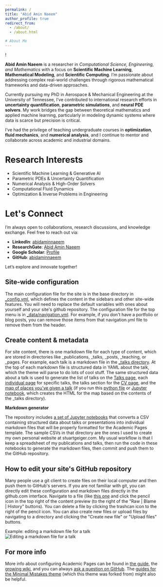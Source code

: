 ```yaml
---
permalink: /
title: "Abid Amin Naeem"
author_profile: true
redirect_from: 
  - /about/
  - /about.html

# About Me
---
```

!

**Abid Amin Naeem** is a researcher in *Computational Science, Engineering, and Mathematics* with a focus on **Scientific Machine Learning**, **Mathematical Modeling**, and **Scientific Computing**. I’m passionate about addressing complex real-world challenges through rigorous mathematical frameworks and data-driven approaches.

Currently pursuing my PhD in Aerospace & Mechanical Engineering at the University of Tennessee, I’ve contributed to international research efforts in **uncertainty quantification**, **parametric simulations**, and **neural PDE solvers**. My work bridges the gap between theoretical mathematics and applied machine learning, particularly in modeling dynamic systems where data is scarce but precision is critical.

I’ve had the privilege of teaching undergraduate courses in **optimization**, **fluid mechanics**, and **numerical analysis**, and I continue to mentor and collaborate across academic and industrial domains.

Research Interests
==================

- Scientific Machine Learning & Generative AI
- Parametric PDEs & Uncertainty Quantification
- Numerical Analysis & High-Order Solvers
- Computational Fluid Dynamics
- Optimization & Inverse Problems in Engineering

Let's Connect
=============

I’m always open to collaborations, research discussions, and knowledge exchange. Feel free to reach out via:

- **LinkedIn**: [abidaminnaeem](https://linkedin.com/in/abidaminnaeem)
- **ResearchGate**: [Abid Amin Naeem](https://www.researchgate.net/profile/Abid-Amin-Naeem)
- **Google Scholar**: [Profile](https://scholar.google.com/citations?hl=en&user=Tj9QLmoAAAAJ)
- **GitHub**: [abidaminnaeem](https://github.com/abidaminnaeem)

Let’s explore and innovate together!

Site-wide configuration
-----------------------

The main configuration file for the site is in the base directory in [_config.yml](https://github.com/academicpages/academicpages.github.io/blob/master/_config.yml), which defines the content in the sidebars and other site-wide features. You will need to replace the default variables with ones about yourself and your site's github repository. The configuration file for the top menu is in [_data/navigation.yml](https://github.com/academicpages/academicpages.github.io/blob/master/_data/navigation.yml). For example, if you don't have a portfolio or blog posts, you can remove those items from that navigation.yml file to remove them from the header.

Create content & metadata
-------------------------

For site content, there is one markdown file for each type of content, which are stored in directories like _publications, _talks, _posts, _teaching, or _pages. For example, each talk is a markdown file in the [_talks directory](https://github.com/academicpages/academicpages.github.io/tree/master/_talks). At the top of each markdown file is structured data in YAML about the talk, which the theme will parse to do lots of cool stuff. The same structured data about a talk is used to generate the list of talks on the [Talks page](https://academicpages.github.io/talks), each [individual page](https://academicpages.github.io/talks/2012-03-01-talk-1) for specific talks, the talks section for the [CV page](https://academicpages.github.io/cv), and the [map of places you&#39;ve given a talk](https://academicpages.github.io/talkmap.html) (if you run this [python file](https://github.com/academicpages/academicpages.github.io/blob/master/talkmap.py) or [Jupyter notebook](https://github.com/academicpages/academicpages.github.io/blob/master/talkmap.ipynb), which creates the HTML for the map based on the contents of the _talks directory).

**Markdown generator**

The repository includes [a set of Jupyter notebooks](https://github.com/academicpages/academicpages.github.io/tree/master/markdown_generator) that converts a CSV containing structured data about talks or presentations into individual markdown files that will be properly formatted for the Academic Pages template. The sample CSVs in that directory are the ones I used to create my own personal website at stuartgeiger.com. My usual workflow is that I keep a spreadsheet of my publications and talks, then run the code in these notebooks to generate the markdown files, then commit and push them to the GitHub repository.

How to edit your site's GitHub repository
-----------------------------------------

Many people use a git client to create files on their local computer and then push them to GitHub's servers. If you are not familiar with git, you can directly edit these configuration and markdown files directly in the github.com interface. Navigate to a file (like [this one](https://github.com/academicpages/academicpages.github.io/blob/master/_talks/2012-03-01-talk-1.md) and click the pencil icon in the top right of the content preview (to the right of the "Raw | Blame | History" buttons). You can delete a file by clicking the trashcan icon to the right of the pencil icon. You can also create new files or upload files by navigating to a directory and clicking the "Create new file" or "Upload files" buttons.

Example: editing a markdown file for a talk
![Editing a markdown file for a talk](/images/editing-talk.png)

For more info
-------------

More info about configuring Academic Pages can be found in [the guide](https://academicpages.github.io/markdown/), the [growing wiki](https://github.com/academicpages/academicpages.github.io/wiki), and you can always [ask a question on GitHub](https://github.com/academicpages/academicpages.github.io/discussions). The [guides for the Minimal Mistakes theme](https://mmistakes.github.io/minimal-mistakes/docs/configuration/) (which this theme was forked from) might also be helpful.
